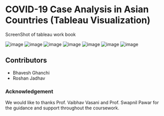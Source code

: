 

 # COVID-19 Case Analysis in Asian Countries (Tableau Visualization)




ScreenShot of tableau work book

![image](https://user-images.githubusercontent.com/83581211/144607961-f7c0c6bc-8f56-477f-ae69-434d24d44bdf.png)
![image](https://user-images.githubusercontent.com/83581211/144608002-d45bef57-a8c0-45ee-93d2-28c579d652b8.png)
![image](https://user-images.githubusercontent.com/83581211/144608049-df7815c2-1284-44ea-8fd3-6d92f079f1b7.png)
![image](https://user-images.githubusercontent.com/83581211/144608077-84967004-44a6-4110-b53a-70703776645d.png)
![image](https://user-images.githubusercontent.com/83581211/144608094-bb94dab8-b7e4-4eeb-bb2b-f2aa16a2d65e.png)
![image](https://user-images.githubusercontent.com/83581211/144608122-f295f3e3-7e06-4a18-9264-c3eb3904941b.png)
![image](https://user-images.githubusercontent.com/83581211/144608138-129aeb2e-6b08-4c51-ae4c-5df92e6cc6a3.png)

## Contributors

  - Bhavesh Ghanchi
  - Roshan Jadhav


### Acknowledgement 

We would like to thanks Prof. Vaibhav Vasani and Prof. Swapnil Pawar for the guidance and support throughout the coursework.

